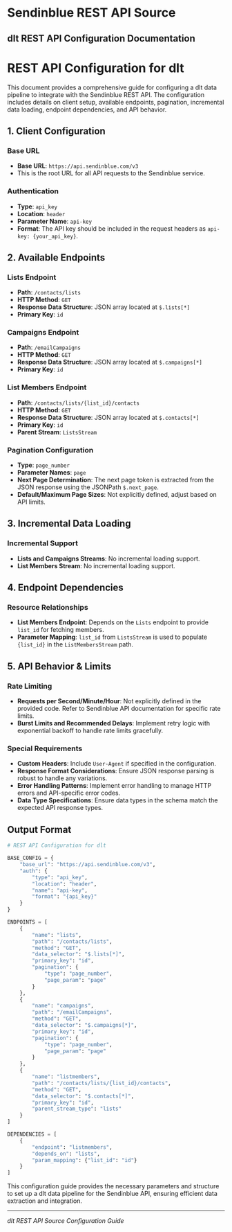 # Sendinblue REST API Source

## dlt REST API Configuration Documentation

# REST API Configuration for dlt

This document provides a comprehensive guide for configuring a dlt data pipeline to integrate with the Sendinblue REST API. The configuration includes details on client setup, available endpoints, pagination, incremental data loading, endpoint dependencies, and API behavior.

## 1. Client Configuration

### Base URL
- **Base URL**: `https://api.sendinblue.com/v3`
- This is the root URL for all API requests to the Sendinblue service.

### Authentication
- **Type**: `api_key`
- **Location**: `header`
- **Parameter Name**: `api-key`
- **Format**: The API key should be included in the request headers as `api-key: {your_api_key}`.

## 2. Available Endpoints

### Lists Endpoint
- **Path**: `/contacts/lists`
- **HTTP Method**: `GET`
- **Response Data Structure**: JSON array located at `$.lists[*]`
- **Primary Key**: `id`

### Campaigns Endpoint
- **Path**: `/emailCampaigns`
- **HTTP Method**: `GET`
- **Response Data Structure**: JSON array located at `$.campaigns[*]`
- **Primary Key**: `id`

### List Members Endpoint
- **Path**: `/contacts/lists/{list_id}/contacts`
- **HTTP Method**: `GET`
- **Response Data Structure**: JSON array located at `$.contacts[*]`
- **Primary Key**: `id`
- **Parent Stream**: `ListsStream`

### Pagination Configuration
- **Type**: `page_number`
- **Parameter Names**: `page`
- **Next Page Determination**: The next page token is extracted from the JSON response using the JSONPath `$.next_page`.
- **Default/Maximum Page Sizes**: Not explicitly defined, adjust based on API limits.

## 3. Incremental Data Loading

### Incremental Support
- **Lists and Campaigns Streams**: No incremental loading support.
- **List Members Stream**: No incremental loading support.

## 4. Endpoint Dependencies

### Resource Relationships
- **List Members Endpoint**: Depends on the `Lists` endpoint to provide `list_id` for fetching members.
- **Parameter Mapping**: `list_id` from `ListsStream` is used to populate `{list_id}` in the `ListMembersStream` path.

## 5. API Behavior & Limits

### Rate Limiting
- **Requests per Second/Minute/Hour**: Not explicitly defined in the provided code. Refer to Sendinblue API documentation for specific rate limits.
- **Burst Limits and Recommended Delays**: Implement retry logic with exponential backoff to handle rate limits gracefully.

### Special Requirements
- **Custom Headers**: Include `User-Agent` if specified in the configuration.
- **Response Format Considerations**: Ensure JSON response parsing is robust to handle any variations.
- **Error Handling Patterns**: Implement error handling to manage HTTP errors and API-specific error codes.
- **Data Type Specifications**: Ensure data types in the schema match the expected API response types.

## Output Format

```python
# REST API Configuration for dlt

BASE_CONFIG = {
    "base_url": "https://api.sendinblue.com/v3",
    "auth": {
        "type": "api_key",
        "location": "header",
        "name": "api-key",
        "format": "{api_key}"
    }
}

ENDPOINTS = [
    {
        "name": "lists",
        "path": "/contacts/lists",
        "method": "GET",
        "data_selector": "$.lists[*]",
        "primary_key": "id",
        "pagination": {
            "type": "page_number",
            "page_param": "page"
        }
    },
    {
        "name": "campaigns",
        "path": "/emailCampaigns",
        "method": "GET",
        "data_selector": "$.campaigns[*]",
        "primary_key": "id",
        "pagination": {
            "type": "page_number",
            "page_param": "page"
        }
    },
    {
        "name": "listmembers",
        "path": "/contacts/lists/{list_id}/contacts",
        "method": "GET",
        "data_selector": "$.contacts[*]",
        "primary_key": "id",
        "parent_stream_type": "lists"
    }
]

DEPENDENCIES = [
    {
        "endpoint": "listmembers",
        "depends_on": "lists",
        "param_mapping": {"list_id": "id"}
    }
]
```

This configuration guide provides the necessary parameters and structure to set up a dlt data pipeline for the Sendinblue API, ensuring efficient data extraction and integration.

---
*dlt REST API Source Configuration Guide*